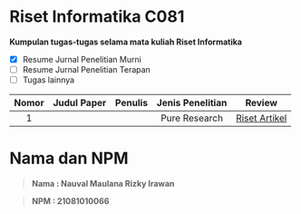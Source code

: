 # Riset Informatika C081 
**Kumpulan tugas-tugas selama mata kuliah Riset Informatika**
- [x] Resume Jurnal Penelitian Murni 
- [ ] Resume Jurnal Penelitian Terapan
- [ ] Tugas lainnya

| Nomor | Judul Paper | Penulis | Jenis Penelitian | Review |
|:-----:|---|:---:|:---:|:---:|
|1|||Pure Research|[Riset Artikel ]()

# Nama dan NPM
> **Nama : Nauval Maulana Rizky Irawan**

> **NPM : 21081010066**
